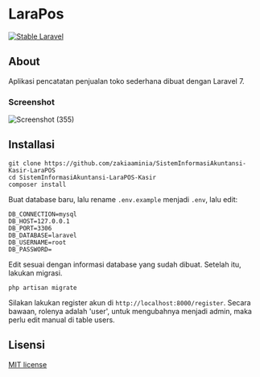 # LaraPos
[![Stable Laravel](https://poser.pugx.org/laravel/framework/v/stable.svg)](https://packagist.org/packages/laravel/framework)

## About
Aplikasi pencatatan penjualan toko sederhana dibuat dengan Laravel 7.

### Screenshot
![Screenshot (355)](https://github.com/zakiaaminia/SistemInformasiAkuntansi-LaraPOS-Kasir/assets/152748628/9c948d16-dd4f-4a5d-809c-bd212e19fbee)

## Installasi
```
git clone https://github.com/zakiaaminia/SistemInformasiAkuntansi-Kasir-LaraPOS
cd SistemInformasiAkuntansi-LaraPOS-Kasir
composer install
```
Buat database baru, lalu rename `.env.example` menjadi `.env`, lalu edit:
```
DB_CONNECTION=mysql
DB_HOST=127.0.0.1
DB_PORT=3306
DB_DATABASE=laravel
DB_USERNAME=root
DB_PASSWORD=
```
Edit sesuai dengan informasi database yang sudah dibuat.
Setelah itu, lakukan migrasi.
```
php artisan migrate
```
Silakan lakukan register akun di `http://localhost:8000/register`. Secara bawaan, rolenya adalah 'user', untuk mengubahnya
menjadi admin, maka perlu edit manual di table users.

## Lisensi
[MIT license](https://opensource.org/licenses/MIT)
